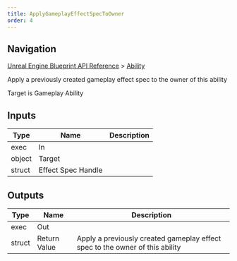 ```yaml
---
title: ApplyGameplayEffectSpecToOwner
order: 4
---
```

## Navigation

[Unreal Engine Blueprint API Reference](https://dev.epicgames.com/documentation/en-us/unreal-engine/BlueprintAPI) > [Ability](https://dev.epicgames.com/documentation/en-us/unreal-engine/BlueprintAPI/Ability)

Apply a previously created gameplay effect spec to the owner of this ability

Target is Gameplay Ability

## Inputs

| Type | Name | Description |
| --- | --- | --- |
| exec | In |  |
| object | Target |  |
| struct | Effect Spec Handle |  |

## Outputs

| Type | Name | Description |
| --- | --- | --- |
| exec | Out |  |
| struct | Return Value | Apply a previously created gameplay effect spec to the owner of this ability |

